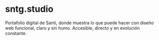 # sntg.studio
Portafolio digital de Santi, donde muestra lo que puede hacer con diseño web funcional, claro y sin humo. Accesible, directo y en evolución constante.
